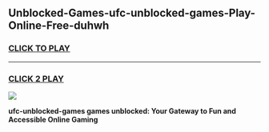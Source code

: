 
## Unblocked-Games-ufc-unblocked-games-Play-Online-Free-duhwh
<h3>
<a href="https://premium76.site?title=ufc-unblocked-games&ref=26A">CLICK TO PLAY</a></h3>
<hr>

<h3>
<a href="https://premium76.site?title=ufc-unblocked-games&ref=26A">CLICK 2 PLAY</a>
  
</h3>

<a href="https://premium76.site?title=ufc-unblocked-games&ref=26A"><img src="https://clearcache.store/games.png"></a>


**ufc-unblocked-games games unblocked: Your Gateway to Fun and Accessible Online Gaming**
